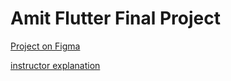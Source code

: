 # Amit Flutter Final Project

[Project on Figma](https://www.figma.com/file/h3pz9jLg4elxmfz1hVvimv/UI8-Jobsque---Job-Finder-(Copy)?type=design&node-id=3-5&mode=design)

[instructor explanation](https://drive.google.com/file/d/1W6PeYpJwSAqDfnbFXj_e698AN6C0FITV/view)
